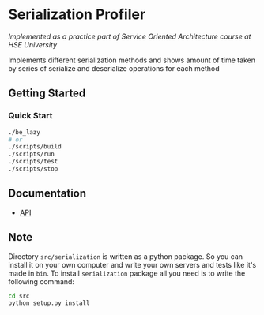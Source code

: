 # Serialization Profiler

_Implemented as a practice part of Service Oriented Architecture course at HSE University_

Implements different serialization methods and shows amount of time taken by series of serialize and deserialize operations for each method

## Getting Started

### Quick Start

```bash
./be_lazy
# or
./scripts/build
./scripts/run
./scripts/test
./scripts/stop
```

## Documentation

* [API](docs/api.md)

## Note

Directory `src/serialization` is written as a python package.
So you can install it on your own computer and write your own servers and tests like it's made in `bin`.
To install `serialization` package all you need is to write the following command:

```bash
cd src
python setup.py install
```
